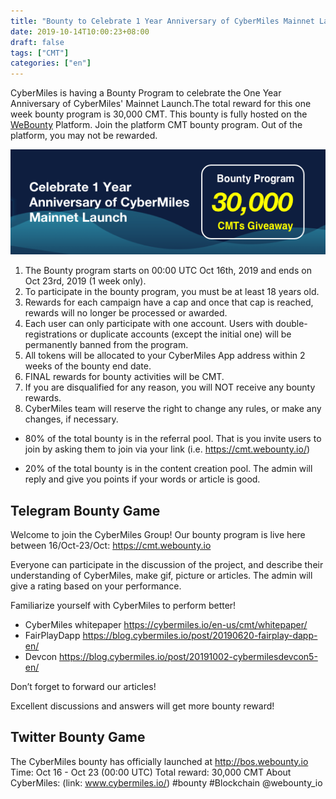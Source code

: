 ```yaml
---
title: "Bounty to Celebrate 1 Year Anniversary of CyberMiles Mainnet Launch"
date: 2019-10-14T10:00:23+08:00
draft: false
tags: ["CMT"] 
categories: ["en"] 
---
```


CyberMiles is having a Bounty Program to celebrate the One Year Anniversary of CyberMiles' Mainnet Launch.The total reward for this one week bounty program is 30,000 CMT. This bounty is fully hosted on the [WeBounty](https://cmt.webounty.io) Platform. Join the platform CMT bounty program. Out of the platform, you may not be rewarded.

![](/images/20191015-CyberMiles1Yearbounty-01.png)

1. The Bounty program starts on 00:00 UTC Oct 16th, 2019 and ends on Oct 23rd, 2019 (1 week only).
2. To participate in the bounty program, you must be at least 18 years old.
3. Rewards for each campaign have a cap and once that cap is reached, rewards will no longer be processed or awarded.
4. Each user can only participate with one account. Users with double-registrations or duplicate accounts (except the initial one) will be permanently banned from the program.
5. All tokens will be allocated to your CyberMiles App address within 2 weeks of the bounty end date.
6. FINAL rewards for bounty activities will be CMT.
7. If you are disqualified for any reason, you will NOT receive any bounty rewards.
8. CyberMiles team will reserve the right to change any rules, or make any changes, if necessary.

* 80% of the total bounty is in the referral pool. That is you invite users to join by asking them to join via your link (i.e. https://cmt.webounty.io/)
 
* 20% of the total bounty is in the content creation pool. The admin will reply and give you points if your words or article is good.


## Telegram Bounty Game
Welcome to join the CyberMiles Group! Our bounty program is live here between 16/Oct-23/Oct:
https://cmt.webounty.io

Everyone can participate in the discussion of the project, and describe their understanding of CyberMiles, make gif, picture or articles. The admin will give a rating based on your performance.

Familiarize yourself with CyberMiles to perform better!
* CyberMiles whitepaper
https://cybermiles.io/en-us/cmt/whitepaper/
* FairPlayDapp
https://blog.cybermiles.io/post/20190620-fairplay-dapp-en/
* Devcon
https://blog.cybermiles.io/post/20191002-cybermilesdevcon5-en/
 
Don’t forget to forward our articles!

Excellent discussions and answers will get more bounty reward!


## Twitter Bounty Game
The CyberMiles bounty has officially launched at http://bos.webounty.io
Time: Oct 16 - Oct 23 (00:00 UTC)
Total reward: 30,000 CMT
About CyberMiles: (link: www.cybermiles.io/)
#bounty #Blockchain
@webounty_io


